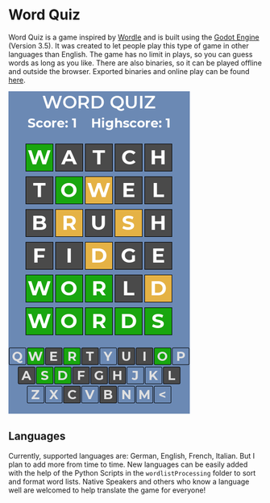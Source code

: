 # Word Quiz

Word Quiz is a game inspired by [Wordle](https://www.nytimes.com/games/wordle/index.html) and is built using the [Godot Engine](https://www.godotengine.org) (Version 3.5). It was created to let people play this type of game in other languages than English. The game has no limit in plays, so you can guess words as long as you like. There are also binaries, so it can be played offline and outside the browser.
Exported binaries and online play can be found [here](https://levelbreaker.itch.io/word-quiz).

![A Screenshot of a game of Word Quiz](./wordquiz_screenshot.png)

## Languages
Currently, supported languages are: German, English, French, Italian. But I plan to add more from time to time.
New languages can be easily added with the help of the Python Scripts in the `wordlistProcessing` folder to sort and format word lists. Native Speakers and others who know a language well are welcomed to help translate the game for everyone!
